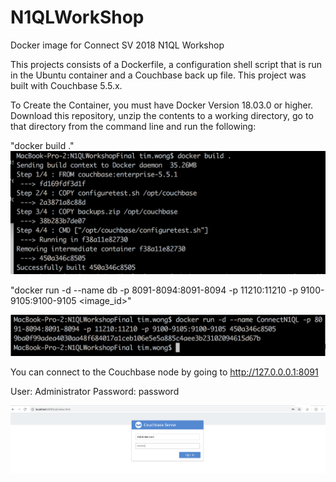 # N1QLWorkShop
Docker image for Connect SV 2018 N1QL Workshop


This projects consists of a Dockerfile, a configuration shell script that is run in the Ubuntu container and a Couchbase back up file.  This project was built with Couchbase 5.5.x.  

To Create the Container, you must have Docker Version 18.03.0 or higher.  Download this repository, unzip the contents to a working directory, go to that directory from the command line and run the following:

"docker build ."
![alt text](https://github.com/roadgoat/N1QLWorkShop/blob/master/DockerBuild.png)

"docker run -d --name db -p 8091-8094:8091-8094 -p 11210:11210 -p 9100-9105:9100-9105 <image_id>"

![alt text](https://github.com/roadgoat/N1QLWorkShop/blob/master/DockerRun.png)

You can connect to the Couchbase node by going to http://127.0.0.0.1:8091  

User: Administrator
Password: password

![alt text](https://github.com/roadgoat/N1QLWorkShop/blob/master/CBLogin.png)
